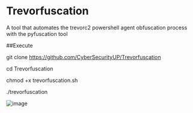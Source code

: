 # Trevorfuscation
A tool that automates the trevorc2 powershell agent obfuscation process with the pyfuscation tool


##Execute

git clone https://github.com/CyberSecurityUP/Trevorfuscation

cd Trevorfuscation

chmod +x trevorfuscation.sh

./trevorfuscation

![image](https://user-images.githubusercontent.com/34966120/120855182-8ab56300-c554-11eb-89ef-aec496bea8c7.png)

